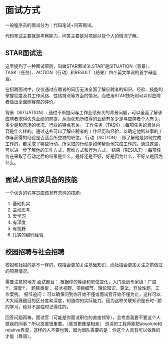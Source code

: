 # 面试方式
一般程序员的面试分为：代码笔试+问答面试。

代码笔试主要就是考察能力，问答主要是对项目以及个人的情况了解。

## STAR面试法
这里提到了一种面试原则，叫做STAR面试法.STAR”是SITUATION（背景）、TASK（任务）、ACTION（行动）和RESULT（结果）四个英文单词的首字母组合。

在招聘面试中，仅仅通过应聘者的简历无法全面了解应聘者的知识、经验、技能的掌握程度及其工作风格、性格特点等方面的情况。而使用STAR技巧则可以对应聘者做出全面而客观的评价。

背景（SITUATION）: 通过不断提问与工作业绩有关的背景问题，可以全面了解该应聘者取得优秀业绩的前提，从而获知所取得的业绩有多少是与应聘者个人有关，多少是和市场的状况、行业的特点有关。
工作任务（TASK）: 每项任务的具体内容是什么样的。通过这些可以了解应聘者的工作经历和经验，以确定他所从事的工作与获得的经验是否适合所空缺的职位。
行动（ACTION）: 即了解他是如何完成工作的，都采取了哪些行动，所采取的行动是如何帮助他完成工作的。通过这些，可以进一步了解他的工作方式、思维方式和行为方式。
结果（RESULT）: 每项任务在采取了行动之后的结果是什么，是好还是不好，好是因为什么，不好又是因为什么。

## 面试人员应该具备的技能
一个优秀的程序员应该具有怎样的技能:

1. 基础扎实
2. 主动思考
3. 爱学习
4. 有深度
5. 有视野
6. 扎实的编码经验

## 校园招聘与社会招聘
校招和社招的是不一样的，校招会更加关注基础知识，而社招会更加关注之前做过的项目情况。

需要注意的地方
面试题目： 根据你的等级和职位变化，入门级到专家级：广度↑、深度↑。
题目类型： 技术视野、项目细节、理论知识，算法，开放性题，工作案例。 
细节追问： 可以确保问到你开始不懂或面试官开始不懂为止，这样可以大大延展题目的区分度和深度，知道你的实际能力。因为这种关联知识是长时- 期的学习，绝对不是临时记得住的。

回答问题再棒，面试官（可能是你面试职位的直接领导），会考虑我要不要这个人做我的同事？所以态度很重要。（感觉更像是相亲）
资深的工程师能把absolute和relative弄混，这样的人不要也罢，因为团队需要的是：你这个人具有可以依靠的才能（靠谱）。
